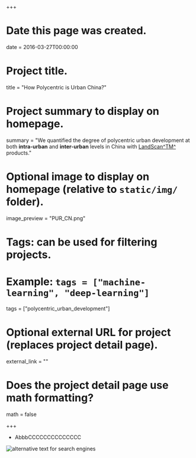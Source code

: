 +++
# Date this page was created.
date = 2016-03-27T00:00:00

# Project title.
title = "How Polycentric is Urban China?"

# Project summary to display on homepage.
summary = "We quantified the degree of polycentric urban development at both **intra-urban** and **inter-urban** levels in China with [LandScan^TM^](https://landscan.ornl.gov/) products."

# Optional image to display on homepage (relative to `static/img/` folder).
image_preview = "PUR_CN.png"

# Tags: can be used for filtering projects.
# Example: `tags = ["machine-learning", "deep-learning"]`

tags = ["polycentric_urban_development"]

# Optional external URL for project (replaces project detail page).
external_link = ""

# Does the project detail page use math formatting?
math = false

+++

- AbbbCCCCCCCCCCCCCC

![alternative text for search engines](/img/PUR_CN.png)
